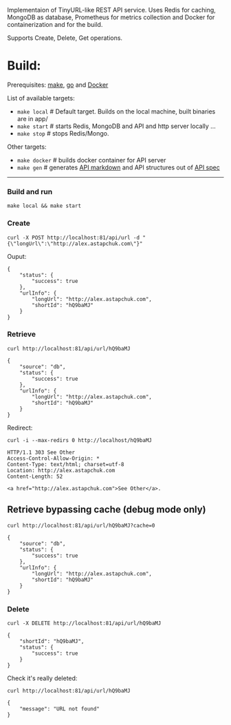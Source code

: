 Implementaion of TinyURL-like REST API service. 
Uses Redis for caching, MongoDB as database, Prometheus for metrics collection and Docker for containerization and for the build.

Supports Create, Delete, Get operations.

# Build: 

Prerequisites: [make](https://www.gnu.org/software/make), [go](https://go.dev) and [Docker](https://www.docker.com)

List of available targets:


- `make local`    # Default target. Builds on the local machine, built binaries are in app/
- `make start`    # starts Redis, MongoDB and API and http server locally
...
- `make stop`     # stops Redis/Mongo.

Other targets:
- `make docker`   # builds docker container for API server
- `make gen`      # generates [API markdown](api/gotiny_api_spec.md) and API structures out of [API spec](api/gotiny-api.yaml)

<hr />

### Build and run

`make local && make start`

### Create

`curl -X POST http://localhost:81/api/url -d "{\"longUrl\":\"http://alex.astapchuk.com\"}"`

Ouput:

    {
        "status": {
            "success": true
        },
        "urlInfo": {
            "longUrl": "http://alex.astapchuk.com",
            "shortId": "hQ9baMJ"
        }
    }


### Retrieve

`curl http://localhost:81/api/url/hQ9baMJ`

    {
        "source": "db",
        "status": {
            "success": true
        },
        "urlInfo": {
            "longUrl": "http://alex.astapchuk.com",
            "shortId": "hQ9baMJ"
        }
    }

Redirect:

`curl -i --max-redirs 0 http://localhost/hQ9baMJ`

    HTTP/1.1 303 See Other
    Access-Control-Allow-Origin: *
    Content-Type: text/html; charset=utf-8
    Location: http://alex.astapchuk.com
    Content-Length: 52

    <a href="http://alex.astapchuk.com">See Other</a>.

## Retrieve bypassing cache (debug mode only)

`curl http://localhost:81/api/url/hQ9baMJ?cache=0`

    {
        "source": "db",
        "status": {
            "success": true
        },
        "urlInfo": {
            "longUrl": "http://alex.astapchuk.com",
            "shortId": "hQ9baMJ"
        }
    }

### Delete

`curl -X DELETE http://localhost:81/api/url/hQ9baMJ`

    {
        "shortId": "hQ9baMJ",
        "status": {
            "success": true
        }
    }

Check it's really deleted:

`curl http://localhost:81/api/url/hQ9baMJ`

    {
        "message": "URL not found"
    }
